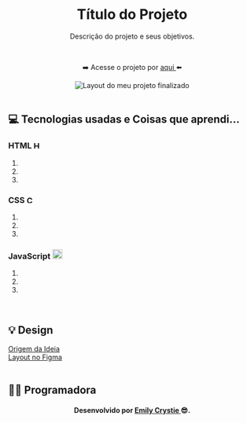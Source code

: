 <div align="center">
 <h1 align="center"> Título do Projeto </h1>
 <p> Descrição do projeto e seus objetivos. </p>
 <br>
 <p> ➡️ Acesse o projeto por <a href="" target="_blank"> aqui </a>⬅️</p>

 <img src="#" alt="Layout do meu projeto finalizado"> 
</div>
<br>
 
<h2> 💻 Tecnologias usadas e Coisas que aprendi... </h2>
 <h3> HTML 
  <img src="https://cdn-icons-png.flaticon.com/512/174/174854.png" alt="HTML5" width="15" height="15"/>
 </h3>
  <ol>
   <li>  </li>
   <li>  </li>
   <li>  </li>
  </ol>
  
 <h3> CSS 
  <img src="https://cdn-icons-png.flaticon.com/512/732/732190.png" alt="CSS3" width="15" height="15"/>
 </h3>
  <ol>
   <li>  </li>
   <li>  </li>
   <li>  </li>
  </ol>

<h3> JavaScript 
 <img src="https://cdn.jsdelivr.net/gh/devicons/devicon/icons/javascript/javascript-original.svg" alt="Javascript" width="20" height="20"/> 
</h3>
   <ol>
    <li>  </li>
    <li>  </li>
    <li>  </li>
  </ol>
<br>
 
<h2> 💡 Design </h2>
<a href="#" target="_blank"> Origem da Ideia </a>
<br>
<a href="#" target="_blank"> Layout no Figma </a>
<br>
<br>

<h2> 👩‍💻 Programadora </h2>
<h4 align="center"> Desenvolvido por <a href="https://www.linkedin.com/in/emilycrystie/" target="_blank"> Emily Crystie <a>  😎. <h4>
